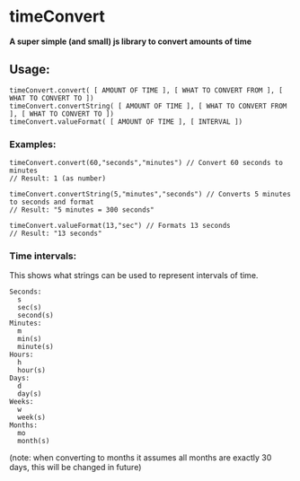 # timeConvert
**A super simple (and small) js library to convert amounts of time**

## Usage:
    timeConvert.convert( [ AMOUNT OF TIME ], [ WHAT TO CONVERT FROM ], [ WHAT TO CONVERT TO ])
    timeConvert.convertString( [ AMOUNT OF TIME ], [ WHAT TO CONVERT FROM ], [ WHAT TO CONVERT TO ])
    timeConvert.valueFormat( [ AMOUNT OF TIME ], [ INTERVAL ])

### Examples:

    timeConvert.convert(60,"seconds","minutes") // Convert 60 seconds to minutes
    // Result: 1 (as number)
    
    timeConvert.convertString(5,"minutes","seconds") // Converts 5 minutes to seconds and format
    // Result: "5 minutes = 300 seconds"
    
    timeConvert.valueFormat(13,"sec") // Formats 13 seconds
    // Result: "13 seconds"
    
### Time intervals:
This shows what strings can be used to represent intervals of time.

    Seconds:
      s
      sec(s)
      second(s)
    Minutes:
      m
      min(s)
      minute(s)
    Hours:
      h
      hour(s)
    Days:
      d
      day(s)
    Weeks:
      w
      week(s)
    Months:
      mo
      month(s)

(note: when converting to months it assumes all months are exactly 30 days, this will be changed in future)
